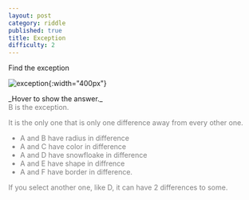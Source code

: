 ```yaml
---
layout: post
category: riddle
published: true
title: Exception
difficulty: 2
---
```

Find the exception

![exception](/img/exception.jpg){:width="400px"}


<div markdown="1" class='answer-title'>_Hover to show the answer._
</div>
<div class='answer-wrapper'>
<div markdown="1" class='answer' style="color: grey">
B is the exception.

It is the only one that is only one difference away from every other one.

- A and B have radius in difference
- A and C have color in difference
- A and D have snowfloake in difference
- A and E have shape in diffrence
- A and F have border in difference.


If you select another one, like D, it can have 2 differences to some.
</div>
</div>